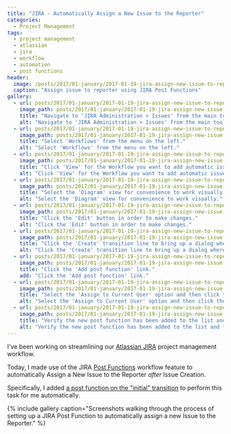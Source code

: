 ```yaml
---
title: "JIRA - Automatically Assign a New Issue to the Reporter"
categories:
  - Project Management
tags:
  - project management
  - atlassian
  - jira
  - workflow
  - automation
  - post functions
header:
  image: /posts/2017/01-january/2017-01-19-jira-assign-new-issue-to-reporter/cover-jira-post-functions.jpg
  caption: "Assign issue to reporter using JIRA Post Functions"
gallery:
  - url: posts/2017/01-january/2017-01-19-jira-assign-new-issue-to-reporter/jira-screenshot-1.png
    image_path: posts/2017/01-january/2017-01-19-jira-assign-new-issue-to-reporter/jira-screenshot-1.png
    title: "Navigate to 'JIRA Administration > Issues' from the main toolbar menu."
    alt: "Navigate to 'JIRA Administration > Issues' from the main toolbar menu."
  - url: posts/2017/01-january/2017-01-19-jira-assign-new-issue-to-reporter/jira-screenshot-2.png
    image_path: posts/2017/01-january/2017-01-19-jira-assign-new-issue-to-reporter/jira-screenshot-2.png
    title: "Select 'Workflows' from the menu on the left."
    alt: "Select 'Workflows' from the menu on the left."
  - url: posts/2017/01-january/2017-01-19-jira-assign-new-issue-to-reporter/jira-screenshot-3.png
    image_path: posts/2017/01-january/2017-01-19-jira-assign-new-issue-to-reporter/jira-screenshot-3.png
    title: "Click 'View' for the Workflow you want to add automatic issue assignment."
    alt: "Click 'View' for the Workflow you want to add automatic issue assignment."
  - url: posts/2017/01-january/2017-01-19-jira-assign-new-issue-to-reporter/jira-screenshot-4.png
    image_path: posts/2017/01-january/2017-01-19-jira-assign-new-issue-to-reporter/jira-screenshot-4.png
    title: "Select the 'Diagram' view for convenience to work visually."
    alt: "Select the 'Diagram' view for convenience to work visually."
  - url: posts/2017/01-january/2017-01-19-jira-assign-new-issue-to-reporter/jira-screenshot-5.png
    image_path: posts/2017/01-january/2017-01-19-jira-assign-new-issue-to-reporter/jira-screenshot-5.png
    title: "Click the 'Edit' button in order to make changes."
    alt: "Click the 'Edit' button in order to make changes."
  - url: posts/2017/01-january/2017-01-19-jira-assign-new-issue-to-reporter/jira-screenshot-6.png
    image_path: posts/2017/01-january/2017-01-19-jira-assign-new-issue-to-reporter/jira-screenshot-6.png
    title: "Click the 'Create' transition line to bring up a dialog where you can click the 'Post Functions' link."
    alt: "Click the 'Create' transition line to bring up a dialog where you can click the 'Post Functions' link."
  - url: posts/2017/01-january/2017-01-19-jira-assign-new-issue-to-reporter/jira-screenshot-7.png
    image_path: posts/2017/01-january/2017-01-19-jira-assign-new-issue-to-reporter/jira-screenshot-7.png
    title: "Click the 'Add post function' link."
    add: "Click the 'Add post function' link."
  - url: posts/2017/01-january/2017-01-19-jira-assign-new-issue-to-reporter/jira-screenshot-8.png
    image_path: posts/2017/01-january/2017-01-19-jira-assign-new-issue-to-reporter/jira-screenshot-8.png
    title: "Select the 'Assign to Current User' option and then click the 'Add' button."
    alt: "Select the 'Assign to Current User' option and then click the 'Add' button."
  - url: posts/2017/01-january/2017-01-19-jira-assign-new-issue-to-reporter/jira-screenshot-9.png
    image_path: posts/2017/01-january/2017-01-19-jira-assign-new-issue-to-reporter/jira-screenshot-9.png
    title: "Verify the new post function has been added to the list and then click 'Publish Draft'."
    alt: "Verify the new post function has been added to the list and then click 'Publish Draft'."
---
```


I've been working on streamlining our [Atlassian JIRA](https://www.atlassian.com/software/jira) project management workflow.

Today, I made use of the JIRA [Post Functions](https://confluence.atlassian.com/adminjiracloud/advanced-workflow-configuration-776636620.html#Advancedworkflowconfiguration-postfunctions) workflow feature to automatically Assign a New Issue to the Reporter *after* Issue Creation.

Specifically, I added [a post function on the "initial" transition](https://confluence.atlassian.com/adminjiracloud/advanced-workflow-configuration-776636620.html#Advancedworkflowconfiguration-Usingpostfunctionswiththeinitialtransition) to perform this task for me automatically.

{% include gallery caption="Screenshots walking through the process of setting up a JIRA Post Function to automatically assign a new Issue to the Reporter." %}
